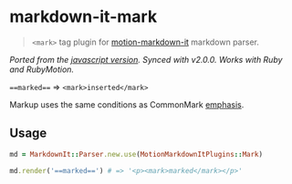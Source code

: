 # markdown-it-mark

> `<mark>` tag plugin for [motion-markdown-it](https://github.com/digitalmoksha/motion-markdown-it) markdown parser.

_Ported from the [javascript version](https://github.com/markdown-it/markdown-it-mark). Synced with v2.0.0. Works with Ruby and RubyMotion._

`==marked==` => `<mark>inserted</mark>`

Markup uses the same conditions as CommonMark [emphasis](http://spec.commonmark.org/0.15/#emphasis-and-strong-emphasis).

## Usage

```ruby
md = MarkdownIt::Parser.new.use(MotionMarkdownItPlugins::Mark)

md.render('==marked==') # => '<p><mark>marked</mark></p>'
```

